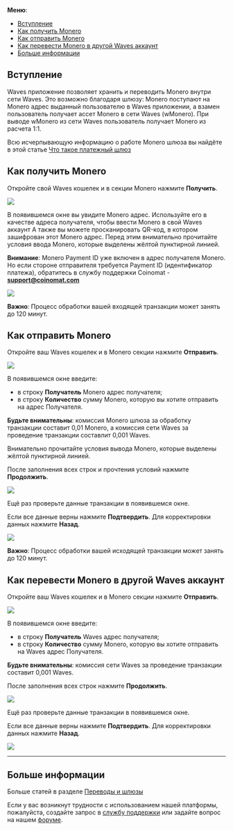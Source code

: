 **Меню**:

* [Вступление](#вступление)
* [Как получить Monero](#как-получить-monero)
* [Как отправить Monero](#как-отправить-monero)
* [Как перевести Monero в другой Waves аккаунт](#как-перевести-monero-в-другой-waves-аккаунт)
* [Больше информации](#больше-информации)

## Вступление

Waves приложение позволяет хранить и переводить Monero внутри сети Waves. Это возможно благодаря шлюзу:
Monero поступают на Monero адрес выданный пользователю в Waves приложении, а взамен пользователь получает ассет Monero в сети Waves (wMonero). При выводе wMonero из сети Waves пользователь получает Monero из расчета 1:1.

Всю исчерпывающую информацию о работе Monero шлюза вы найдёте в этой статье [Что такое платежный шлюз](/waves-client/frequently-asked-questions-faq/transfers-and-gateways/payment-gateway.md)

## Как получить Monero

Откройте свой Waves кошелек и в секции Monero нажмите **Получить**.

![](/_assets/monero_transfers_01.png)

В появившемся окне вы увидите Monero адрес.
Используйте его в качестве адреса получателя, чтобы ввести Monero в свой Waves аккаунт
А также вы можете просканировать QR-код, в котором зашифрован этот Monero адрес.
Перед этим внимательно прочитайте условия ввода Monero, которые выделены жёлтой пунктирной линией.

**Внимание**: Monero Payment ID уже включен в адрес получателя Monero.
Но если стороне отправителя требуется Payment ID (идентификатор платежа), обратитесь в службу поддержки Coinomat - **support@coinomat.com**

![](/_assets/monero_transfers_02.png)

**Важно**: Процесс обработки вашей входящей транзакции может занять до 120 минут.

## Как отправить Monero

Откройте ваш Waves кошелек и в Monero секции нажмите **Отправить**.

![](/_assets/monero_transfers_01.png)

В появившемся окне введите:

* в строку **Получатель** Monero адрес получателя;
* в строку **Количество** сумму Monero, которую вы хотите отправить на адрес Получателя.

**Будьте внимательны**: комиссия Monero шлюза за обработку транзакции составит 0,01 Monero, а комиссия сети Waves за проведение транзакции составлит 0,001 Waves.

Внимательно прочитайте условия вывода Monero, которые выделены жёлтой пунктирной линией.

После заполнения всех строк и прочтения условий нажмите **Продолжить**.

![](/_assets/monero_transfers_04.png)

Ещё раз проверьте данные транзакции в появившемся окне.

Если все данные верны нажмите **Подтвердить**. Для корректировки данных нажмите **Назад**.

![](/_assets/monero_transfers_05.png)

**Важно**: Процесс обработки вашей исходящей транзакции может занять до 120 минут.

## Как перевести Monero в другой Waves аккаунт

Откройте ваш Waves кошелек и в Monero секции нажмите **Отправить**.

![](/_assets/monero_transfers_01.png)

В появившемся окне введите:

* в строку **Получатель** Waves адрес получателя;
* в строку **Количество** сумму Monero, которую вы хотите отправить на Waves адрес Получателя.

**Будьте внимательны**: комиссия сети Waves за проведение транзакции составит 0,001 Waves.

После заполнения всех строк нажмите **Продолжить**.

![](/_assets/monero_transfers_07.png)

Ещё раз проверьте данные транзакции в появившемся окне.

Если все данные верны нажмите **Подтвердить**. Для корректировки данных нажмите **Назад**.

![](/_assets/monero_transfers_08.png)

___

## Больше информации

Больше статей в разделе [Переводы и шлюзы](/waves-client/wallet-management.md)

Если у вас возникнут трудности с использованием нашей платформы, пожалуйста, создайте запрос в [службу поддержки](https://support.wavesplatform.com/) или задайте вопрос на нашем [форуме](https://forum.wavesplatform.com/).
